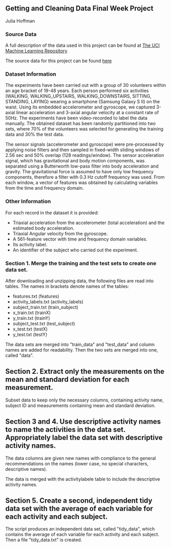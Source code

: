 ## Getting and Cleaning Data Final Week Project

Julia Hoffman

### Source Data
A full description of the data used in this project can be found at [The UCI Machine Learning Repository](http://archive.ics.uci.edu/ml/datasets/Human+Activity+Recognition+Using+Smartphones)

The source data for this project can be found [here](https://d396qusza40orc.cloudfront.net/getdata%2Fprojectfiles%2FUCI%20HAR%20Dataset.zip)

### Dataset Information
The experiments have been carried out with a group of 30 volunteers within an age bracket of 19-48 years. Each person performed six activities (WALKING, WALKING_UPSTAIRS, WALKING_DOWNSTAIRS, SITTING, STANDING, LAYING) wearing a smartphone (Samsung Galaxy S II) on the waist. Using its embedded accelerometer and gyroscope, we captured 3-axial linear acceleration and 3-axial angular velocity at a constant rate of 50Hz. The experiments have been video-recorded to label the data manually. The obtained dataset has been randomly partitioned into two sets, where 70% of the volunteers was selected for generating the training data and 30% the test data. 

The sensor signals (accelerometer and gyroscope) were pre-processed by applying noise filters and then sampled in fixed-width sliding windows of 2.56 sec and 50% overlap (128 readings/window). The sensor acceleration signal, which has gravitational and body motion components, was separated using a Butterworth low-pass filter into body acceleration and gravity. The gravitational force is assumed to have only low frequency components, therefore a filter with 0.3 Hz cutoff frequency was used. From each window, a vector of features was obtained by calculating variables from the time and frequency domain.

### Other Information
For each record in the dataset it is provided: 
- Triaxial acceleration from the accelerometer (total acceleration) and the estimated body acceleration. 
- Triaxial Angular velocity from the gyroscope. 
- A 561-feature vector with time and frequency domain variables. 
- Its activity label. 
- An identifier of the subject who carried out the experiment.

### Section 1. Merge the training and the test sets to create one data set.
After downloading and unzipping data, the following files are read into tables. The names in brackets denote
names of the tables:

- features.txt (features)
- activity_labels.txt (activity_labels)
- subject_train.txt (train_subject)
- x_train.txt (trainX)
- y_train.txt (trainY)
- subject_test.txt (test_subject)
- x_test.txt (testX)
- y_test.txt (testY)

The data sets are merged into "train_data" and "test_data" and column names are added for readability.
Then the two sets are merged into one, called "data".

## Section 2. Extract only the measurements on the mean and standard deviation for each measurement. 

Subset data to keep only the necessary columns, containing activity name, subject ID and measurements containing mean and standard deviation.

## Section 3 and 4. Use descriptive activity names to name the activities in the data set. Appropriately label the data set with descriptive activity names.
The data columns are given new names with compliance to the general recommendations on the names (lower case, no special characters, descriptive names).

The data is merged with the activitylabele table to include the descriptive activity names.

## Section 5. Create a second, independent tidy data set with the average of each variable for each activity and each subject.

The script produces an independent data set, called "tidy_data", which contains the average of each variable for each activity and each subject. Then a file "tidy_data.txt" is created. 
